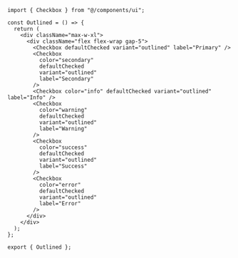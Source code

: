 ﻿```tsx
import { Checkbox } from "@/components/ui";

const Outlined = () => {
  return (
    <div className="max-w-xl">
      <div className="flex flex-wrap gap-5">
        <Checkbox defaultChecked variant="outlined" label="Primary" />
        <Checkbox
          color="secondary"
          defaultChecked
          variant="outlined"
          label="Secondary"
        />
        <Checkbox color="info" defaultChecked variant="outlined" label="Info" />
        <Checkbox
          color="warning"
          defaultChecked
          variant="outlined"
          label="Warning"
        />
        <Checkbox
          color="success"
          defaultChecked
          variant="outlined"
          label="Success"
        />
        <Checkbox
          color="error"
          defaultChecked
          variant="outlined"
          label="Error"
        />
      </div>
    </div>
  );
};

export { Outlined };

```
